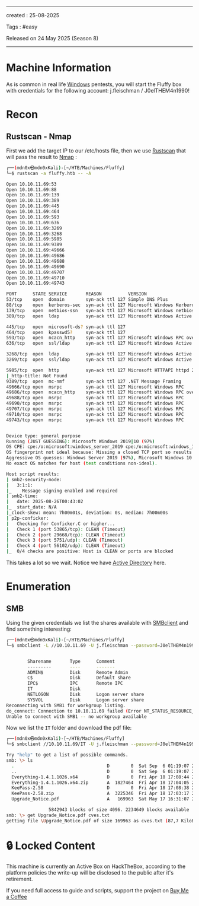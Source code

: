 - - - 
created : 25-08-2025 

Tags : #easy 

Released on 24 May 2025 (Season 8)
- - - 
# Machine Information

As is common in real life [Windows](../../../3%20-%20Tags/Hacking%20Concepts/Windows.md) pentests, you will start the Fluffy box with credentials for the following account: j.fleischman / J0elTHEM4n1990!
# Recon
## Rustscan - Nmap

First we add the target IP to our /etc/hosts file, then we use [Rustscan](../../../3%20-%20Tags/Hacking%20Tools/Rustscan.md) that will pass the result to [Nmap](../../../3%20-%20Tags/Hacking%20Tools/Nmap.md) :

```bash
┌──(mdn0x㉿mdn0xKali)-[~/HTB/Machines/Fluffy]
└─$ rustscan -a fluffy.htb -- -A 

Open 10.10.11.69:53
Open 10.10.11.69:88
Open 10.10.11.69:139
Open 10.10.11.69:389
Open 10.10.11.69:445
Open 10.10.11.69:464
Open 10.10.11.69:593
Open 10.10.11.69:636
Open 10.10.11.69:3269
Open 10.10.11.69:3268
Open 10.10.11.69:5985
Open 10.10.11.69:9389
Open 10.10.11.69:49666
Open 10.10.11.69:49686
Open 10.10.11.69:49688
Open 10.10.11.69:49690
Open 10.10.11.69:49707
Open 10.10.11.69:49710
Open 10.10.11.69:49743

PORT      STATE SERVICE       REASON          VERSION
53/tcp    open  domain        syn-ack ttl 127 Simple DNS Plus
88/tcp    open  kerberos-sec  syn-ack ttl 127 Microsoft Windows Kerberos (server time: 2025-08-26 00:41:50Z)
139/tcp   open  netbios-ssn   syn-ack ttl 127 Microsoft Windows netbios-ssn
389/tcp   open  ldap          syn-ack ttl 127 Microsoft Windows Active Directory LDAP (Domain: fluffy.htb0., Site: Default-First-Site-Name)

445/tcp   open  microsoft-ds? syn-ack ttl 127
464/tcp   open  kpasswd5?     syn-ack ttl 127
593/tcp   open  ncacn_http    syn-ack ttl 127 Microsoft Windows RPC over HTTP 1.0
636/tcp   open  ssl/ldap      syn-ack ttl 127 Microsoft Windows Active Directory LDAP (Domain: fluffy.htb0., Site: Default-First-Site-Name)

3268/tcp  open  ldap          syn-ack ttl 127 Microsoft Windows Active Directory LDAP (Domain: fluffy.htb0., Site: Default-First-Site-Name)
3269/tcp  open  ssl/ldap      syn-ack ttl 127 Microsoft Windows Active Directory LDAP (Domain: fluffy.htb0., Site: Default-First-Site-Name)

5985/tcp  open  http          syn-ack ttl 127 Microsoft HTTPAPI httpd 2.0 (SSDP/UPnP)
|_http-title: Not Found
9389/tcp  open  mc-nmf        syn-ack ttl 127 .NET Message Framing
49666/tcp open  msrpc         syn-ack ttl 127 Microsoft Windows RPC
49686/tcp open  ncacn_http    syn-ack ttl 127 Microsoft Windows RPC over HTTP 1.0
49688/tcp open  msrpc         syn-ack ttl 127 Microsoft Windows RPC
49690/tcp open  msrpc         syn-ack ttl 127 Microsoft Windows RPC
49707/tcp open  msrpc         syn-ack ttl 127 Microsoft Windows RPC
49710/tcp open  msrpc         syn-ack ttl 127 Microsoft Windows RPC
49743/tcp open  msrpc         syn-ack ttl 127 Microsoft Windows RPC


Device type: general purpose
Running (JUST GUESSING): Microsoft Windows 2019|10 (97%)
OS CPE: cpe:/o:microsoft:windows_server_2019 cpe:/o:microsoft:windows_10
OS fingerprint not ideal because: Missing a closed TCP port so results incomplete
Aggressive OS guesses: Windows Server 2019 (97%), Microsoft Windows 10 1903 - 21H1 (91%)
No exact OS matches for host (test conditions non-ideal).

Host script results:
| smb2-security-mode: 
|   3:1:1: 
|_    Message signing enabled and required
| smb2-time: 
|   date: 2025-08-26T00:43:02
|_  start_date: N/A
|_clock-skew: mean: 7h00m01s, deviation: 0s, median: 7h00m00s
| p2p-conficker: 
|   Checking for Conficker.C or higher...
|   Check 1 (port 53865/tcp): CLEAN (Timeout)
|   Check 2 (port 29668/tcp): CLEAN (Timeout)
|   Check 3 (port 5751/udp): CLEAN (Timeout)
|   Check 4 (port 56102/udp): CLEAN (Timeout)
|_  0/4 checks are positive: Host is CLEAN or ports are blocked

```

This takes a lot so we wait.
Notice we have [Active Directory](../../../3%20-%20Tags/Hacking%20Concepts/Active%20Directory.md) here.
# Enumeration
## SMB 

Using the given credentials we list the shares available with [SMBclient](../../../3%20-%20Tags/Hacking%20Tools/SMBclient.md) and find something interesting:

```bash
┌──(mdn0x㉿mdn0xKali)-[~/HTB/Machines/Fluffy]
└─$ smbclient -L //10.10.11.69 -U j.fleischman --password=J0elTHEM4n1990!


        Sharename       Type      Comment
        ---------       ----      -------
        ADMIN$          Disk      Remote Admin
        C$              Disk      Default share
        IPC$            IPC       Remote IPC
        IT              Disk      
        NETLOGON        Disk      Logon server share 
        SYSVOL          Disk      Logon server share 
Reconnecting with SMB1 for workgroup listing.
do_connect: Connection to 10.10.11.69 failed (Error NT_STATUS_RESOURCE_NAME_NOT_FOUND)
Unable to connect with SMB1 -- no workgroup available
```

Now we list the `IT` folder and download the pdf file:

```bash
┌──(mdn0x㉿mdn0xKali)-[~/HTB/Machines/Fluffy]
└─$ smbclient //10.10.11.69/IT -U j.fleischman --password=J0elTHEM4n1990! 

Try "help" to get a list of possible commands.
smb: \> ls
  .                                   D        0  Sat Sep  6 01:19:07 2025
  ..                                  D        0  Sat Sep  6 01:19:07 2025
  Everything-1.4.1.1026.x64           D        0  Fri Apr 18 17:08:44 2025
  Everything-1.4.1.1026.x64.zip       A  1827464  Fri Apr 18 17:04:05 2025
  KeePass-2.58                        D        0  Fri Apr 18 17:08:38 2025
  KeePass-2.58.zip                    A  3225346  Fri Apr 18 17:03:17 2025
  Upgrade_Notice.pdf                  A   169963  Sat May 17 16:31:07 2025

                5842943 blocks of size 4096. 2234649 blocks available
smb: \> get Upgrade_Notice.pdf cves.txt
getting file \Upgrade_Notice.pdf of size 169963 as cves.txt (87,7 KiloBytes/sec) (average 87,7 KiloBytes/sec)
```
# 🔒 Locked Content

This machine is currently an Active Box on HackTheBox, according to the platform policies the write-up will be disclosed to the public after it's retirement.

If you need full access to guide and scripts, support the project on [Buy Me a Coffee](https://buymeacoffee.com/mdn0x)